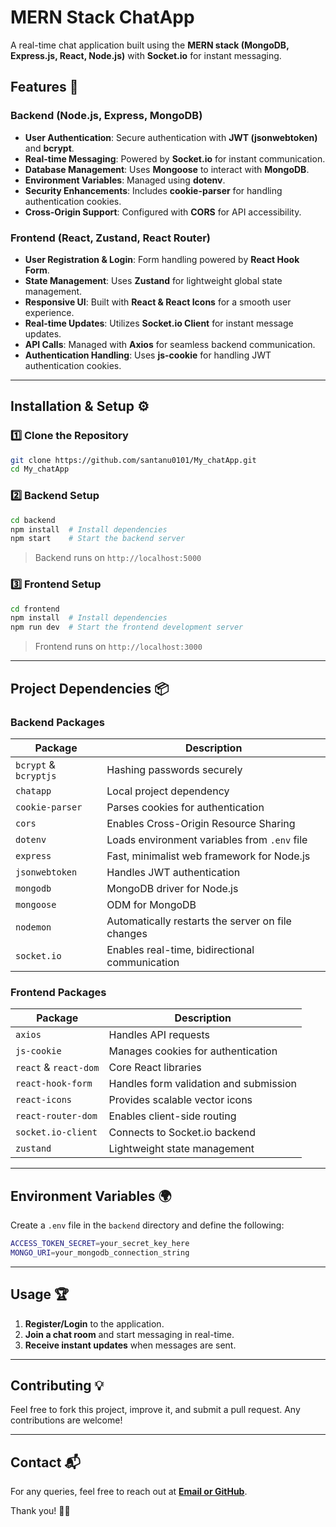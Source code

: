 # MERN Stack ChatApp

A real-time chat application built using the **MERN stack (MongoDB, Express.js, React, Node.js)** with **Socket.io** for instant messaging.

## Features 🚀

### Backend (Node.js, Express, MongoDB)
- **User Authentication**: Secure authentication with **JWT (jsonwebtoken)** and **bcrypt**.
- **Real-time Messaging**: Powered by **Socket.io** for instant communication.
- **Database Management**: Uses **Mongoose** to interact with **MongoDB**.
- **Environment Variables**: Managed using **dotenv**.
- **Security Enhancements**: Includes **cookie-parser** for handling authentication cookies.
- **Cross-Origin Support**: Configured with **CORS** for API accessibility.

### Frontend (React, Zustand, React Router)
- **User Registration & Login**: Form handling powered by **React Hook Form**.
- **State Management**: Uses **Zustand** for lightweight global state management.
- **Responsive UI**: Built with **React & React Icons** for a smooth user experience.
- **Real-time Updates**: Utilizes **Socket.io Client** for instant message updates.
- **API Calls**: Managed with **Axios** for seamless backend communication.
- **Authentication Handling**: Uses **js-cookie** for handling JWT authentication cookies.

---
## Installation & Setup ⚙️

### **1️⃣ Clone the Repository**
```sh
git clone https://github.com/santanu0101/My_chatApp.git
cd My_chatApp
```

### **2️⃣ Backend Setup**
```sh
cd backend
npm install  # Install dependencies
npm start    # Start the backend server
```
> Backend runs on `http://localhost:5000`

### **3️⃣ Frontend Setup**
```sh
cd frontend
npm install  # Install dependencies
npm run dev  # Start the frontend development server
```
> Frontend runs on `http://localhost:3000`

---
## Project Dependencies 📦

### **Backend Packages**
| Package           | Description |
|------------------|-------------|
| `bcrypt` & `bcryptjs` | Hashing passwords securely |
| `chatapp`        | Local project dependency |
| `cookie-parser`  | Parses cookies for authentication |
| `cors`           | Enables Cross-Origin Resource Sharing |
| `dotenv`         | Loads environment variables from `.env` file |
| `express`        | Fast, minimalist web framework for Node.js |
| `jsonwebtoken`   | Handles JWT authentication |
| `mongodb`        | MongoDB driver for Node.js |
| `mongoose`       | ODM for MongoDB |
| `nodemon`        | Automatically restarts the server on file changes |
| `socket.io`      | Enables real-time, bidirectional communication |

### **Frontend Packages**
| Package           | Description |
|------------------|-------------|
| `axios`          | Handles API requests |
| `js-cookie`      | Manages cookies for authentication |
| `react` & `react-dom` | Core React libraries |
| `react-hook-form` | Handles form validation and submission |
| `react-icons`    | Provides scalable vector icons |
| `react-router-dom` | Enables client-side routing |
| `socket.io-client` | Connects to Socket.io backend |
| `zustand`        | Lightweight state management |

---
## Environment Variables 🌍
Create a `.env` file in the `backend` directory and define the following:
```sh
ACCESS_TOKEN_SECRET=your_secret_key_here
MONGO_URI=your_mongodb_connection_string
```

---
## Usage 🏆
1. **Register/Login** to the application.
2. **Join a chat room** and start messaging in real-time.
3. **Receive instant updates** when messages are sent.

---
## Contributing 💡
Feel free to fork this project, improve it, and submit a pull request. Any contributions are welcome!

---
## Contact 📬
For any queries, feel free to reach out at **[Email or GitHub](https://github.com/santanu0101)**.

Thank you! 🚀🎉

